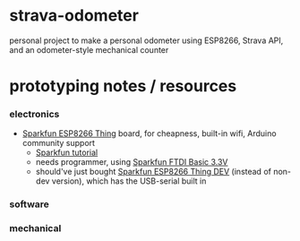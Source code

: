 # strava-odometer
personal project to make a personal odometer using ESP8266, Strava API, and an odometer-style mechanical counter

# prototyping notes / resources
### electronics
- [Sparkfun ESP8266 Thing](https://www.sparkfun.com/products/13231) board, for cheapness, built-in wifi, Arduino community support
    - [Sparkfun tutorial](https://learn.sparkfun.com/tutorials/esp8266-thing-hookup-guide)
    - needs programmer, using [Sparkfun FTDI Basic 3.3V](https://www.sparkfun.com/products/9873)
    - should've just bought [Sparkfun ESP8266 Thing DEV](https://www.sparkfun.com/products/13711) (instead of non-dev version), which has the USB-serial built in

### software

### mechanical
